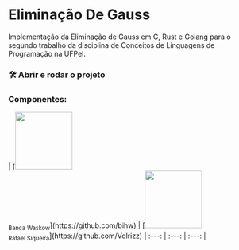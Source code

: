 # Eliminação De Gauss
Implementação da Eliminação de Gauss em C, Rust e Golang para o segundo trabalho da disciplina de Conceitos de Linguagens de Programação na UFPel.

<h3> 🛠️ Abrir e rodar o projeto </h3>


<h3> Componentes: </h3> 
| [<img src="https://avatars.githubusercontent.com/u/76601652?v=4" width=115><br><sub>Banca Waskow</sub>](https://github.com/bihw) |  [<img src="https://avatars.githubusercontent.com/u/23068664?v=4" width=115><br><sub>Rafael Siqueira</sub>](https://github.com/Volrizz) 
| :---: | :---: | :---: |
